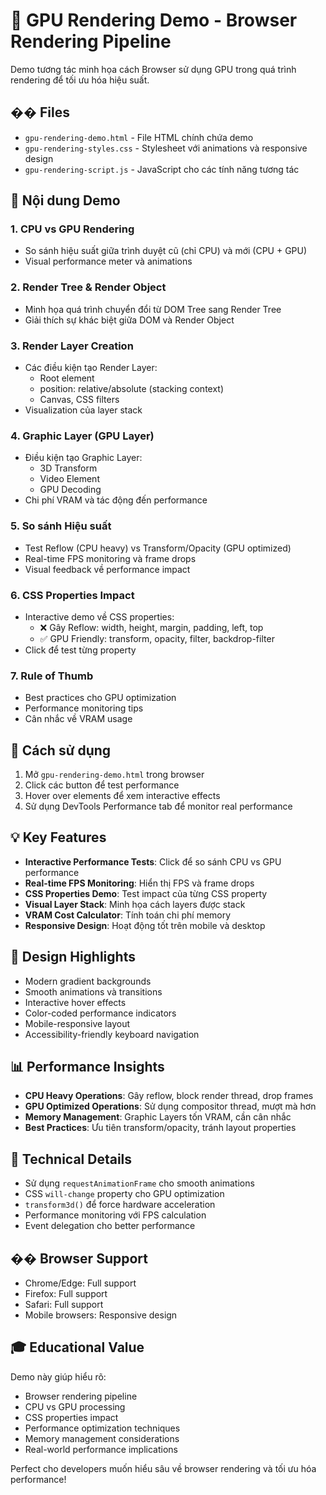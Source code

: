 # 🚀 GPU Rendering Demo - Browser Rendering Pipeline

Demo tương tác minh họa cách Browser sử dụng GPU trong quá trình rendering để tối ưu hóa hiệu suất.

## �� Files

- `gpu-rendering-demo.html` - File HTML chính chứa demo
- `gpu-rendering-styles.css` - Stylesheet với animations và responsive design
- `gpu-rendering-script.js` - JavaScript cho các tính năng tương tác

## 🎯 Nội dung Demo

### 1. CPU vs GPU Rendering
- So sánh hiệu suất giữa trình duyệt cũ (chỉ CPU) và mới (CPU + GPU)
- Visual performance meter và animations

### 2. Render Tree & Render Object
- Minh họa quá trình chuyển đổi từ DOM Tree sang Render Tree
- Giải thích sự khác biệt giữa DOM và Render Object

### 3. Render Layer Creation
- Các điều kiện tạo Render Layer:
  - Root element
  - position: relative/absolute (stacking context)
  - Canvas, CSS filters
- Visualization của layer stack

### 4. Graphic Layer (GPU Layer)
- Điều kiện tạo Graphic Layer:
  - 3D Transform
  - Video Element
  - GPU Decoding
- Chi phí VRAM và tác động đến performance

### 5. So sánh Hiệu suất
- Test Reflow (CPU heavy) vs Transform/Opacity (GPU optimized)
- Real-time FPS monitoring và frame drops
- Visual feedback về performance impact

### 6. CSS Properties Impact
- Interactive demo về CSS properties:
  - ❌ Gây Reflow: width, height, margin, padding, left, top
  - ✅ GPU Friendly: transform, opacity, filter, backdrop-filter
- Click để test từng property

### 7. Rule of Thumb
- Best practices cho GPU optimization
- Performance monitoring tips
- Cân nhắc về VRAM usage

## 🚀 Cách sử dụng

1. Mở `gpu-rendering-demo.html` trong browser
2. Click các button để test performance
3. Hover over elements để xem interactive effects
4. Sử dụng DevTools Performance tab để monitor real performance

## 💡 Key Features

- **Interactive Performance Tests**: Click để so sánh CPU vs GPU performance
- **Real-time FPS Monitoring**: Hiển thị FPS và frame drops
- **CSS Properties Demo**: Test impact của từng CSS property
- **Visual Layer Stack**: Minh họa cách layers được stack
- **VRAM Cost Calculator**: Tính toán chi phí memory
- **Responsive Design**: Hoạt động tốt trên mobile và desktop

## 🎨 Design Highlights

- Modern gradient backgrounds
- Smooth animations và transitions
- Interactive hover effects
- Color-coded performance indicators
- Mobile-responsive layout
- Accessibility-friendly keyboard navigation

## 📊 Performance Insights

- **CPU Heavy Operations**: Gây reflow, block render thread, drop frames
- **GPU Optimized Operations**: Sử dụng compositor thread, mượt mà hơn
- **Memory Management**: Graphic Layers tốn VRAM, cần cân nhắc
- **Best Practices**: Ưu tiên transform/opacity, tránh layout properties

## 🔧 Technical Details

- Sử dụng `requestAnimationFrame` cho smooth animations
- CSS `will-change` property cho GPU optimization
- `transform3d()` để force hardware acceleration
- Performance monitoring với FPS calculation
- Event delegation cho better performance

## �� Browser Support

- Chrome/Edge: Full support
- Firefox: Full support
- Safari: Full support
- Mobile browsers: Responsive design

## 🎓 Educational Value

Demo này giúp hiểu rõ:
- Browser rendering pipeline
- CPU vs GPU processing
- CSS properties impact
- Performance optimization techniques
- Memory management considerations
- Real-world performance implications

Perfect cho developers muốn hiểu sâu về browser rendering và tối ưu hóa performance!
